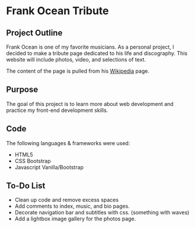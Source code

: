 Frank Ocean Tribute
=====
## Project Outline

Frank Ocean is one of my favorite musicians. As a personal project, I decided to make a tribute page dedicated to his life and discography. This website will include photos, video, and selections of text.

The content of the page is pulled from his [Wikipedia](https://en.wikipedia.org/wiki/Frank_Ocean) page.

## Purpose

The goal of this project is to learn more about web development and practice my front-end development skills.

## Code

The following languages & frameworks were used:

* HTML5
* CSS Bootstrap
* Javascript Vanilla/Bootstrap

## To-Do List

* Clean up code and remove excess spaces
* Add comments to index, music, and bio pages.
* Decorate navigation bar and subtitles with css. (something with waves)
* Add a lightbox image gallery for the photos page.
